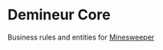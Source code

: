 # Demineur Core  
  
Business rules and entities for [Minesweeper](https://en.wikipedia.org/wiki/Minesweeper_(video_game))  
      